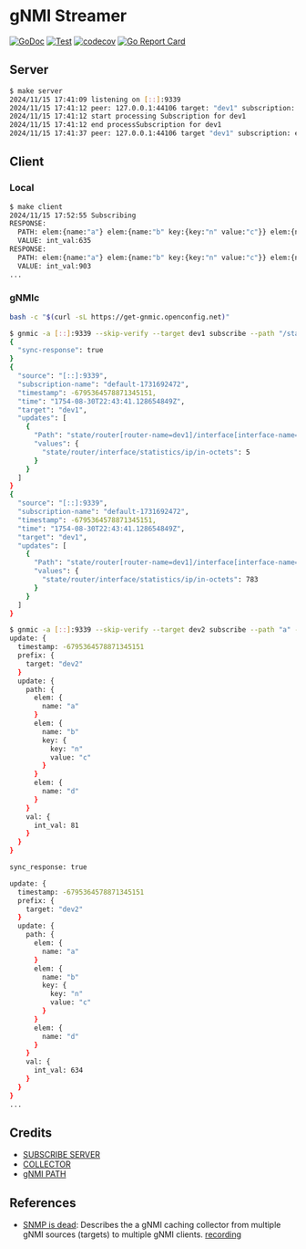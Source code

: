 # gNMI Streamer

[![GoDoc](https://godoc.org/github.com/nleiva/gnmi-streamer?status.svg)](https://godoc.org/github.com/nleiva/gnmi-streamer) 
[![Test](https://github.com/nleiva/gnmi-streamer/actions/workflows/test.yml/badge.svg)](https://github.com/nleiva/gnmi-streamer/actions/workflows/test.yml)
[![codecov](https://codecov.io/gh/nleiva/gnmi-streamer/branch/master/graph/badge.svg)](https://codecov.io/gh/nleiva/gnmi-streamer) 
[![Go Report Card](https://goreportcard.com/badge/github.com/nleiva/gnmi-streamer)](https://goreportcard.com/report/github.com/nleiva/gnmi-streamer)

## Server

```bash
$ make server
2024/11/15 17:41:09 listening on [::]:9339
2024/11/15 17:41:12 peer: 127.0.0.1:44106 target: "dev1" subscription: subscribe:{prefix:{target:"dev1"} subscription:{path:{elem:{name:"state"} elem:{name:"router" key:{key:"router-name" value:"*"}} elem:{name:"interface" key:{key:"interface-name" value:"*"}} elem:{name:"statistics"} elem:{name:"ip"} elem:{name:"in-octets"}}}}
2024/11/15 17:41:12 start processing Subscription for dev1
2024/11/15 17:41:12 end processSubscription for dev1
2024/11/15 17:41:37 peer: 127.0.0.1:44106 target "dev1" subscription: end: "subscribe:{prefix:{target:\"dev1\"} subscription:{path:{elem:{name:\"state\"} elem:{name:\"router\" key:{key:\"router-name\" value:\"*\"}} elem:{name:\"interface\" key:{key:\"interface-name\" value:\"*\"}} elem:{name:\"statistics\"} elem:{name:\"ip\"} elem:{name:\"in-octets\"}}}}"
```

## Client

### Local

```bash
$ make client
2024/11/15 17:52:55 Subscribing
RESPONSE:
  PATH: elem:{name:"a"} elem:{name:"b" key:{key:"n" value:"c"}} elem:{name:"d"}
  VALUE: int_val:635
RESPONSE:
  PATH: elem:{name:"a"} elem:{name:"b" key:{key:"n" value:"c"}} elem:{name:"d"}
  VALUE: int_val:903
...
```

### gNMIc


```bash
bash -c "$(curl -sL https://get-gnmic.openconfig.net)"
```

```bash
$ gnmic -a [::]:9339 --skip-verify --target dev1 subscribe --path "/state/router[router-name=*]/interface[interface-name=*]/statistics/ip/in-octets"
{
  "sync-response": true
}
{
  "source": "[::]:9339",
  "subscription-name": "default-1731692472",
  "timestamp": -6795364578871345151,
  "time": "1754-08-30T22:43:41.128654849Z",
  "target": "dev1",
  "updates": [
    {
      "Path": "state/router[router-name=dev1]/interface[interface-name=*]/statistics/ip/in-octets",
      "values": {
        "state/router/interface/statistics/ip/in-octets": 5
      }
    }
  ]
}
{
  "source": "[::]:9339",
  "subscription-name": "default-1731692472",
  "timestamp": -6795364578871345151,
  "time": "1754-08-30T22:43:41.128654849Z",
  "target": "dev1",
  "updates": [
    {
      "Path": "state/router[router-name=dev1]/interface[interface-name=*]/statistics/ip/in-octets",
      "values": {
        "state/router/interface/statistics/ip/in-octets": 783
      }
    }
  ]
}
```


```bash
$ gnmic -a [::]:9339 --skip-verify --target dev2 subscribe --path "a" --format prototext
update: {
  timestamp: -6795364578871345151
  prefix: {
    target: "dev2"
  }
  update: {
    path: {
      elem: {
        name: "a"
      }
      elem: {
        name: "b"
        key: {
          key: "n"
          value: "c"
        }
      }
      elem: {
        name: "d"
      }
    }
    val: {
      int_val: 81
    }
  }
}

sync_response: true

update: {
  timestamp: -6795364578871345151
  prefix: {
    target: "dev2"
  }
  update: {
    path: {
      elem: {
        name: "a"
      }
      elem: {
        name: "b"
        key: {
          key: "n"
          value: "c"
        }
      }
      elem: {
        name: "d"
      }
    }
    val: {
      int_val: 634
    }
  }
}
...
```

## Credits

- [SUBSCRIBE SERVER](https://github.com/openconfig/gnmi/tree/master/subscribe)
- [COLLECTOR](https://github.com/openconfig/gnmi/tree/master/collector)
- [gNMI PATH](https://github.com/openconfig/gnmic/tree/main/pkg/api/path)

## References

- [SNMP is dead](https://pc.nanog.org/static/published/meetings/NANOG73/1677/20180625_Shakir_Snmp_Is_Dead_v1.pdf): Describes the a gNMI caching collector from multiple gNMI sources (targets) to multiple gNMI clients. [recording](https://youtu.be/McNm_WfQTHw?si=lPy5a7qIdIKMW7ne)
